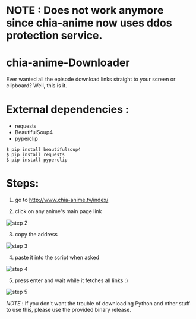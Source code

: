 # NOTE : Does not work anymore since chia-anime now uses ddos protection service.
# chia-anime-Downloader
Ever wanted all the episode download links straight to your screen or clipboard? Well, this is it.

# External dependencies : 
  - requests
  - BeautifulSoup4
  - pyperclip

```
$ pip install beautifulsoup4
$ pip install requests
$ pip install pyperclip
```


# Steps:
 1. go to http://www.chia-anime.tv/index/
 
 2. click on any anime's main page link
 
 ![step 2](http://i.imgur.com/ivSMchY.jpg)
 
 3. copy the address
 
 ![step 3](http://i.imgur.com/X7nXbwa.jpg)
 
 4. paste it into the script when asked
 
 ![step 4](http://i.imgur.com/1dRsyHs.jpg)
 
 5. press enter and wait while it fetches all links :)
 
 ![step 5](http://i.imgur.com/ZJphTjQ.jpg)
  


*NOTE*  : If you don't want the trouble of downloading Python and other stuff to use this, please use the provided binary release.
